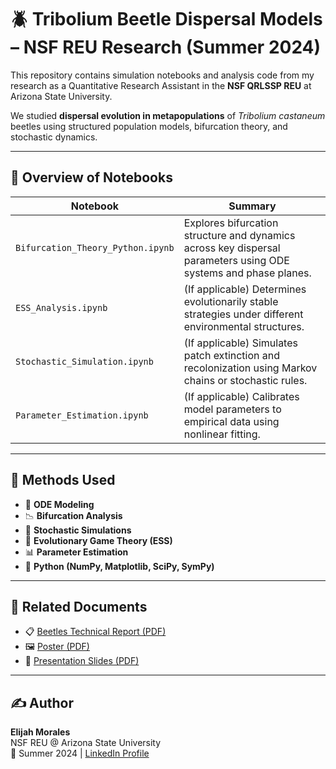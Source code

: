 # 🪲 Tribolium Beetle Dispersal Models – NSF REU Research (Summer 2024)

This repository contains simulation notebooks and analysis code from my research as a Quantitative Research Assistant in the **NSF QRLSSP REU** at Arizona State University.

We studied **dispersal evolution in metapopulations** of *Tribolium castaneum* beetles using structured population models, bifurcation theory, and stochastic dynamics.

---

## 📘 Overview of Notebooks

| Notebook | Summary |
|----------|---------|
| `Bifurcation_Theory_Python.ipynb` | Explores bifurcation structure and dynamics across key dispersal parameters using ODE systems and phase planes. |
| `ESS_Analysis.ipynb` | (If applicable) Determines evolutionarily stable strategies under different environmental structures. |
| `Stochastic_Simulation.ipynb` | (If applicable) Simulates patch extinction and recolonization using Markov chains or stochastic rules. |
| `Parameter_Estimation.ipynb` | (If applicable) Calibrates model parameters to empirical data using nonlinear fitting. |

---

## 🧪 Methods Used

- 🧮 **ODE Modeling**
- 📉 **Bifurcation Analysis**
- 🎲 **Stochastic Simulations**
- 🧬 **Evolutionary Game Theory (ESS)**
- 📊 **Parameter Estimation**
- 🐍 **Python (NumPy, Matplotlib, SciPy, SymPy)**

---

## 📄 Related Documents

- 📋 [Beetles Technical Report (PDF)](assets/research/beetles-report.pdf)
- 🖼️ [Poster (PDF)](assets/research/beetles-poster.pdf)
- 🎥 [Presentation Slides (PDF)](assets/research/beetles-presentation.pdf)

---

## ✍️ Author

**Elijah Morales**  
NSF REU @ Arizona State University  
📍 Summer 2024 | [LinkedIn Profile](https://linkedin.com/in/elijah-morales-9a4982253)
